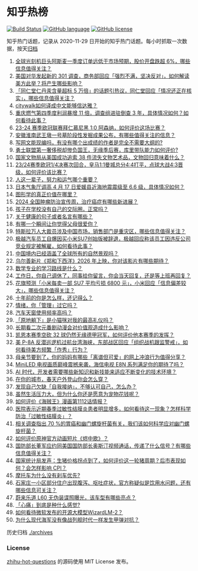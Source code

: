 # 知乎热榜
[![Build Status](https://github.com/ToWeLong/zhihu-hot-questions/workflows/CI/badge.svg)](https://github.com/ToWeLong/zhihu-hot-questions/actions)
[![GitHub language](https://img.shields.io/badge/language-golang-orange.svg)](https://golang.org/)
[![GitHub license](https://img.shields.io/github/license/ToWeLong/zhihu-hot-questions)](https://github.com/ToWeLong/zhihu-hot-questions/blob/main/LICENSE)

知乎热门话题，记录从 2020-11-29 日开始的知乎热门话题。每小时抓取一次数据，按天[归档](./archives)

<!-- BEGIN -->

1. [全球光刻机巨头阿斯麦一季度订单远低于市场预期，股价开盘跌超 6%，哪些信息值得关注？](https://www.zhihu.com/question/653255818)
1. [美国对华发起新的 301 调查，商务部回应「强烈不满，坚决反对」，如何解读美方此举？将产生哪些影响？](https://www.zhihu.com/question/653264969)
1. [「同仁堂仁丹汞含量超标 5 万倍」的话题引热议，同仁堂回应「情况还正在核实」，哪些信息值得关注？](https://www.zhihu.com/question/653235209)
1. [citywalk如何译成中文能够信达雅？](https://www.zhihu.com/question/652810554)
1. [重庆燃气第四季度利润暴增 11 倍，调查组进驻倒查 3 年，具体情况如何？如何看待此事？](https://www.zhihu.com/question/653232599)
1. [23-24 赛季欧冠联赛拜仁慕尼黑 1:0 阿森纳，如何评价这场比赛？](https://www.zhihu.com/question/653272419)
1. [安徽淮南武王墩一号墓阶段性发掘成果公布，有哪些值得关注的信息？](https://www.zhihu.com/question/653102274)
1. [写网文能现编吗，有没有哪个出成绩的作者是完全不需要大纲的?](https://www.zhihu.com/question/651848033)
1. [勇士联盟第一奢侈税却惨负国王，无缘季后赛，库里带队能力如何评价?](https://www.zhihu.com/question/653262148)
1. [国家文物局从美国成功追索 38 件流失文物艺术品，文物回归意味着什么？](https://www.zhihu.com/question/653295329)
1. [23/24赛季欧冠1/4决赛次回合，皇马1:1曼城总分4:4打平，点球大战4:3晋级，如何评价该比赛？](https://www.zhihu.com/question/653281848)
1. [人这一辈子，努力和运气哪个重要？](https://www.zhihu.com/question/653286025)
1. [日本气象厅调高 4 月 17 日爱媛县近海地震震级至 6.6 级，具体情况如何？](https://www.zhihu.com/question/653264820)
1. [图形学的真正价值在哪里？](https://www.zhihu.com/question/652608674)
1. [2024 全国肿瘤防治宣传周，治疗癌症有哪些新进展？](https://www.zhihu.com/question/652715466)
1. [孩子在学校没有自己的交际圈，正常吗？](https://www.zhihu.com/question/653266778)
1. [关于健康的句子或者名言有哪些？](https://www.zhihu.com/question/653295174)
1. [有哪一个瞬间让你觉得父母很爱你？](https://www.zhihu.com/question/276248841)
1. [特斯拉万人大裁员涉及中国市场，销售部门是重灾区，哪些信息值得关注？](https://www.zhihu.com/question/653235205)
1. [极越汽车员工自爆因买小米SU7创始版被辞退，极越回应称该员工因违反公司竞业规定被解雇，如何看待此事？](https://www.zhihu.com/question/653210020)
1. [中国境内已经涵盖了全球所有的自然景观吗？](https://www.zhihu.com/question/436429561)
1. [乌尔善新片《郑和下西洋》2026 年上映，你对该影片有哪些期待？](https://www.zhihu.com/question/647552881)
1. [数学专业的学习路线是什么？](https://www.zhihu.com/question/311435252)
1. [工作日，你自己调休了，同事给你留言，你会当天回复，还是等上班再回复？](https://www.zhihu.com/question/652727818)
1. [花旗预测「小米每卖一部 SU7 平均亏损 6800 元」，小米回应「信息偏差较大」，哪些信息值得关注？](https://www.zhihu.com/question/653008408)
1. [十年前的你是怎么样，还记得么？](https://www.zhihu.com/question/646022835)
1. [情绪，你「管理」过它吗？](https://www.zhihu.com/question/652955746)
1. [汽车天窗使用频率高吗？](https://www.zhihu.com/question/653116665)
1. [「原地躺下」是小猫咪对我的最高礼仪吗？](https://www.zhihu.com/question/650460923)
1. [长期看二次元番剧动漫会对价值观造成什么影响？](https://www.zhihu.com/question/652941041)
1. [凯恩本赛季空砍 32 球仍然无缘德甲冠军，如何评价他本赛季的发挥？](https://www.zhihu.com/question/652998526)
1. [美 P-8A 反潜巡逻机过航台湾海峡，东部战区回应「组织战机跟监警戒」，如何看待美方频繁「作秀」行为？](https://www.zhihu.com/question/653232108)
1. [母亲节要到了，你的妈妈有哪些「离谱但可爱」的网上冲浪行为值得分享？](https://www.zhihu.com/question/653244093)
1. [MiniLED 电视画质巅峰震撼来袭，海信电视 E8N 系列满足你的期待了吗？](https://www.zhihu.com/question/653247108)
1. [AI 时代，开发者需要哪些新知识和新技能来适应不断变化的技术环境？](https://www.zhihu.com/question/652499226)
1. [在你的城市，春天户外登山你会怎么穿？](https://www.zhihu.com/question/649133998)
1. [发现自己欠缺「自我接纳」，不够认可自己，怎么办？](https://www.zhihu.com/question/653057625)
1. [虽然生活压力大，但为什么你还是愿意为宠物花钱呢？](https://www.zhihu.com/question/651356852)
1. [如何评价《海贼王》漫画第1112话情报？](https://www.zhihu.com/question/653160276)
1. [医院表示近期春季过敏性结膜炎患者明显增多，如何看待这一现象？怎样科学防治「过敏性结膜炎」？](https://www.zhihu.com/question/652687885)
1. [相关调查指出 70 %的胃癌和幽门螺旋杆菌有关，我们该如何科学应对幽门螺旋杆菌？](https://www.zhihu.com/question/653112580)
1. [如何评价原神官方动画短片《烬中歌》？](https://www.zhihu.com/question/653121726)
1. [国防部长董军应约同美国国防部长奥斯汀视频通话，传递了什么信号？有哪些信息值得关注？](https://www.zhihu.com/question/653203082)
1. [国家统计局发声：生猪价格拐点到了，如何评价这一轮猪周期？后市表现如何？会怎样影响 CPI？](https://www.zhihu.com/question/653111368)
1. [摩托车为什么没有刹车优先?](https://www.zhihu.com/question/652926805)
1. [石家庄一小区部分住户出现腹泻、呕吐症状，官方称疑似是饮用水问题，还有哪些信息可关注？](https://www.zhihu.com/question/653226826)
1. [蔚来乐道 L60 无伪装谍照曝光，该车型有哪些亮点？](https://www.zhihu.com/question/652732383)
1. [「心痛」到底是种什么感觉?](https://www.zhihu.com/question/652749757)
1. [如何看待微软发布的开源大模型WizardLM-2？](https://www.zhihu.com/question/653110325)
1. [为什么现代海军没有像战列舰时代一样发生甲弹对抗？](https://www.zhihu.com/question/653130749)

<!-- END -->

历史归档 [./archives](./archives)


### License
[zhihu-hot-questions](https://github.com/towelong/zhihu-hot-questions) 的源码使用 MIT License 发布。